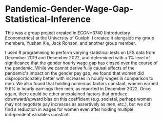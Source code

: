 # Pandemic-Gender-Wage-Gap-Statistical-Inference

This was a group project created in ECON*3740 (Introductory Econometrics) at the University of Guelph. I created it alongside my group members, Yushan Xie, Jack Ronson, and another group member.  

I used R programming to perform varying statistical tests on LFS data from December 2019 and December 2022, and determined with a 1% level of significance that the gender 
hourly wage gap has closed over the course of the pandemic. While we cannot derive fully causal effects of the pandemic's impact on the gender pay gap, we found that women did 
disproportionately better with increases in hourly wages in comparison to men. We also found that holding numerous factors constant, women earned 9.6% in hourly earnings then men, as reported in December 2022. Once again, there could be other unexplained factors that produce downward/upward bias on this coefficient (e.g. societal, perhaps women may not negotiate pay increases as assertively as men, etc.), but we did find a reduction in wages for women even after holding multiple independent variables constant.
